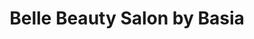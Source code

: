 ---
title: "Belle Beauty Salon by Basia"
url: /aberdeen/belle-beauty-salon-by-basia/
shop: Kosmetik
---